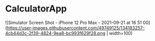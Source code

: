 # CalculatorApp

![Simulator Screen Shot - iPhone 12 Pro Max - 2021-09-21 at 16 51 00](https://user-images.githubusercontent.com/49749125/134183257-4cb44d3c-2f39-4824-9ea8-bc993f629f28.png | width=100)
